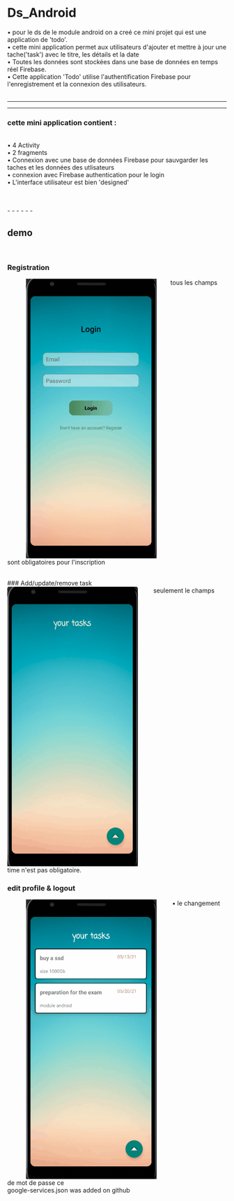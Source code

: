 # Ds_Android
• pour le ds de le module android on a creé ce mini projet qui est une application de 'todo'.
<br/>• cette mini application permet aux utilisateurs d'ajouter et mettre à jour une tache('task') avec le titre, les détails et la date
<br/>• Toutes les données sont stockées dans une base de données en temps réel Firebase.
<br/>• Cette application 'Todo' utilise l'authentification Firebase pour l'enregistrement et la connexion des utilisateurs.
<br/>
<br/>
- - -
- - - 
### cette mini application contient :
 <br/>• 4 Activity
 <br/>• 2 fragments
 <br/>• Connexion avec une base de données Firebase pour sauvgarder les taches et les données des utlisateurs
 <br/>• connexion avec Firebase authentication pour le login
 <br/>• L'interface utilisateur est bien 'designed'

<br/>
<br/>
 - - -
 - - - 
 
## demo
 &nbsp;&nbsp;
 ### Registration
&nbsp; &nbsp;  &nbsp; &nbsp; &nbsp; &nbsp;<img align="top" src="https://github.com/KMaziz/Ds_Android/blob/main/registration.gif" width="300">
 &nbsp; &nbsp; &nbsp; &nbsp;tous les champs sont obligatoires pour l'inscription
 
<br/>
 ### Add/update/remove task
&nbsp; &nbsp;  &nbsp; &nbsp; &nbsp; &nbsp;<img align="top" src="https://github.com/KMaziz/Ds_Android/blob/main/ADD_update_task.gif" width="300">
 &nbsp; &nbsp; &nbsp; &nbsp; seulement le champs time n'est pas obligatoire.
 <br/>
 
 ### edit profile & logout
&nbsp; &nbsp;  &nbsp; &nbsp; &nbsp; &nbsp;<img align="top" src="https://github.com/KMaziz/Ds_Android/blob/main/profile.gif" width="300">
 &nbsp; &nbsp; &nbsp; &nbsp; • le changement de mot de passe ce
 <br/>
google-services.json was added on github

